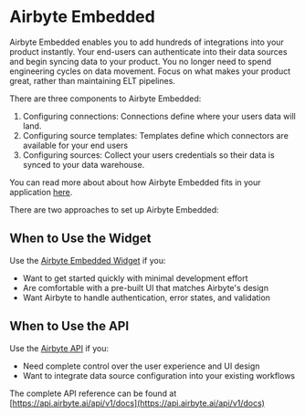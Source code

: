 # Airbyte Embedded

Airbyte Embedded enables you to add hundreds of integrations into your product instantly. Your end-users can authenticate into their data sources and begin syncing data to your product. You no longer need to spend engineering cycles on data movement. Focus on what makes your product great, rather than maintaining ELT pipelines.

There are three components to Airbyte Embedded:
1. Configuring connections: Connections define where your users data will land.
2. Configuring source templates: Templates define which connectors are available for your end users
3. Configuring sources: Collect your users credentials so their data is synced to your data warehouse.

You can read more about about how Airbyte Embedded fits in your application [here](https://airbyte.com/blog/how-to-build-ai-apps-with-customer-context).

There are two approaches to set up Airbyte Embedded:

## When to Use the Widget
Use the [Airbyte Embedded Widget](./widget/README.md) if you:
- Want to get started quickly with minimal development effort
- Are comfortable with a pre-built UI that matches Airbyte's design
- Want Airbyte to handle authentication, error states, and validation

## When to Use the API
Use the [Airbyte API](./api/README.md) if you:
- Need complete control over the user experience and UI design
- Want to integrate data source configuration into your existing workflows

The complete API reference can be found at [https://api.airbyte.ai/api/v1/docs](https://api.airbyte.ai/api/v1/docs)
